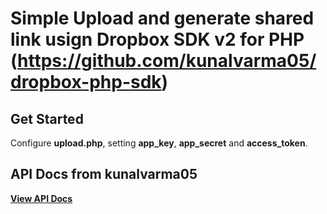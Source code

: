 Simple Upload and generate shared link usign Dropbox SDK v2 for PHP (https://github.com/kunalvarma05/dropbox-php-sdk)
======================================================

## Get Started

Configure **upload.php**, setting **app_key**, **app_secret** and **access_token**.


## API Docs from kunalvarma05
[**View API Docs**](https://kunalvarma05.github.io/dropbox-php-sdk/)
